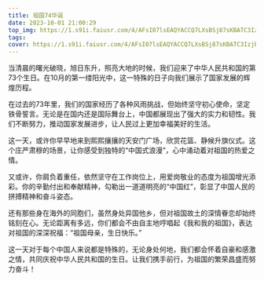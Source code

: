 ```yaml
---
title: 祖国74华诞
date: 2023-10-01 21:00:29
top_img: https://1.s91i.faiusr.com/4/AFsI07lsEAQYACCQ7LXsBSj87sKBATC3IzjbEQ!800x800.png?_tm=3&v=1616740178619
tags:
cover: https://1.s91i.faiusr.com/4/AFsI07lsEAQYACCQ7LXsBSj87sKBATC3IzjbEQ!800x800.png?_tm=3&v=1616740178619
---
```

当清晨的曙光破晓，旭日东升，照亮大地的时候，我们迎来了中华人民共和国的第73个生日。在10月的第一缕阳光中，这一特殊的日子向我们展示了国家发展的辉煌历程。

在过去的73年里，我们的国家经历了各种风雨挑战，但始终坚守初心使命，坚定铁骨誓言。无论是在国内还是国际舞台上，中国都展现出了强大的实力和韧性。我们不断努力，推动国家发展进步，让人民过上更加幸福美好的生活。

这一天，或许你早早地来到熙熙攘攘的天安门广场，欣赏花篮、静候升旗仪式。这个庄严肃穆的场景，让你感受到独特的“中国式浪漫”，心中涌动着对祖国的热爱之情。

又或许，你肩负着重任，依然坚守在工作岗位上，用爱岗敬业的态度为祖国增光添彩。你的辛勤付出和奉献精神，勾勒出一道道明亮的“中国红”，彰显了中国人民的拼搏精神和奋斗姿态。

还有那些身在海外的同胞们，虽然身处异国他乡，但对祖国故土的深情眷恋却始终铭刻在心。无论距离有多远，你们都会不由自主地哼唱起《我和我的祖国》，表达对祖国的深深祝福：“祖国母亲，生日快乐。”

这一天对于每个中国人来说都是特殊的，无论身处何地，我们都会怀着自豪和感激之情，共同庆祝中华人民共和国的生日。让我们携手前行，为祖国的繁荣昌盛而努力奋斗！